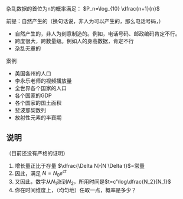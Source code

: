 杂乱数据的首位为n的概率满足：
$P_n=\log_{10} \dfrac{n+1}{n}$

前提：自然产生的（换句话说，非人为可以产生的，那么电话号码，）
- 自然产生的，非人为刻意制造的。例如，电话号码、邮政编码肯定不行。
- 跨度很大，跨数量级。例如人的身高数据，肯定不行
- 杂乱无章的



案例
- 美国各州的人口
- 李永乐老师的视频播放量
- 全世界各个国家的人口
- 各个国家的GDP
- 各个国家的国土面积
- 斐波那契数列
- 放射性元素的半衰期

## 说明

（目前还没有严格的证明）

1. 增长量正比于存量 $\dfrac{\Delta N}{N \Delta  t}$=常量
2. 因此，满足 $N=N_0 e^{ct}$
3. 又因此，数字从$N_1$涨到$N_2$，所用时间是$t=c'\log\dfrac{N_2}{N_1}$
4. 你在时间维度上，（均匀地）任取一点，概率是多少？
